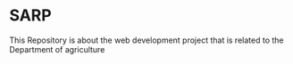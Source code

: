 # SARP
This Repository is about the web development project that is related to the Department of agriculture 
